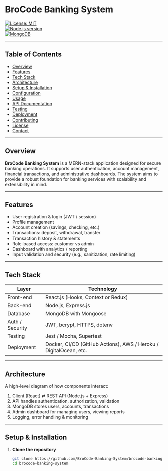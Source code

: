 # BroCode Banking System

[![License: MIT](https://img.shields.io/badge/License-MIT-blue.svg)](LICENSE)  
[![Node.js version](https://img.shields.io/badge/node-%3E=%2018.0.0-green.svg)](https://nodejs.org/)  
[![MongoDB](https://img.shields.io/badge/MongoDB-%3E=%204.0-blue.svg)](https://www.mongodb.com/)  

---

## Table of Contents

- [Overview](#overview)  
- [Features](#features)  
- [Tech Stack](#tech-stack)  
- [Architecture](#architecture)  
- [Setup & Installation](#setup--installation)  
- [Configuration](#configuration)  
- [Usage](#usage)  
- [API Documentation](#api-documentation)  
- [Testing](#testing)  
- [Deployment](#deployment)  
- [Contributing](#contributing)  
- [License](#license)  
- [Contact](#contact)  

---

## Overview

**BroCode Banking System** is a MERN-stack application designed for secure banking operations. It supports user authentication, account management, financial transactions, and administrative dashboards. The system aims to provide a robust foundation for banking services with scalability and extensibility in mind.

---

## Features

- User registration & login (JWT / session)  
- Profile management  
- Account creation (savings, checking, etc.)  
- Transactions: deposit, withdrawal, transfer  
- Transaction history & statements  
- Role-based access: customer vs admin  
- Dashboard with analytics / reporting  
- Input validation and security (e.g., sanitization, rate limiting)  

---

## Tech Stack

| Layer       | Technology                                |
|--------------|---------------------------------------------|
| Front-end    | React.js (Hooks, Context or Redux)         |
| Back-end     | Node.js, Express.js                        |
| Database     | MongoDB with Mongoose                      |
| Auth / Security | JWT, bcrypt, HTTPS, dotenv              |
| Testing      | Jest / Mocha, Supertest                    |
| Deployment   | Docker, CI/CD (GitHub Actions), AWS / Heroku / DigitalOcean, etc. |

---

## Architecture

A high-level diagram of how components interact:

1. Client (React) ⇄ REST API (Node.js + Express)  
2. API handles authentication, authorization, validation  
3. MongoDB stores users, accounts, transactions  
4. Admin dashboard for managing users, viewing reports  
5. Logging, error handling & monitoring  

---

## Setup & Installation

1. **Clone the repository**

   ```bash
   git clone https://github.com/BroCode-Banking-System/brocode-banking-system.git
   cd brocode-banking-system
